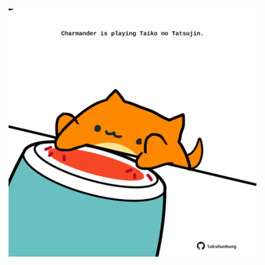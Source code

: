 <!-- built at 12/01/2025, 14:00:51 UTC -->
<p align="center">
  <img width="500" height="500" src="./ReadmeImage.svg">
</p>
